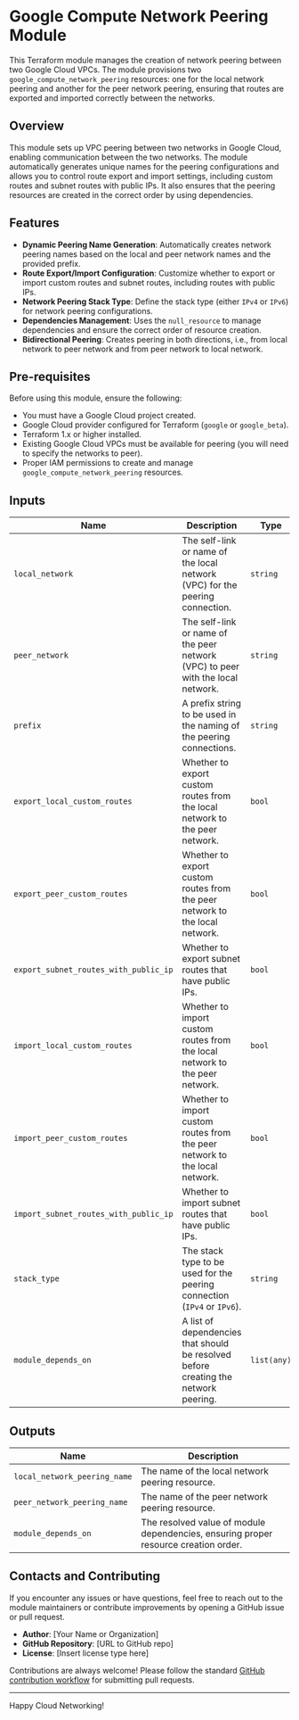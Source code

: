 # Google Compute Network Peering Module

This Terraform module manages the creation of network peering between two Google Cloud VPCs. The module provisions two `google_compute_network_peering` resources: one for the local network peering and another for the peer network peering, ensuring that routes are exported and imported correctly between the networks.

## Overview

This module sets up VPC peering between two networks in Google Cloud, enabling communication between the two networks. The module automatically generates unique names for the peering configurations and allows you to control route export and import settings, including custom routes and subnet routes with public IPs. It also ensures that the peering resources are created in the correct order by using dependencies.

## Features

- **Dynamic Peering Name Generation**: Automatically creates network peering names based on the local and peer network names and the provided prefix.
- **Route Export/Import Configuration**: Customize whether to export or import custom routes and subnet routes, including routes with public IPs.
- **Network Peering Stack Type**: Define the stack type (either `IPv4` or `IPv6`) for network peering configurations.
- **Dependencies Management**: Uses the `null_resource` to manage dependencies and ensure the correct order of resource creation.
- **Bidirectional Peering**: Creates peering in both directions, i.e., from local network to peer network and from peer network to local network.

## Pre-requisites

Before using this module, ensure the following:

- You must have a Google Cloud project created.
- Google Cloud provider configured for Terraform (`google` or `google_beta`).
- Terraform 1.x or higher installed.
- Existing Google Cloud VPCs must be available for peering (you will need to specify the networks to peer).
- Proper IAM permissions to create and manage `google_compute_network_peering` resources.

## Inputs

| Name                                    | Description                                                                                        | Type        | Default       | Required |
|-----------------------------------------|----------------------------------------------------------------------------------------------------|-------------|---------------|----------|
| `local_network`                         | The self-link or name of the local network (VPC) for the peering connection.                       | `string`    | n/a           | yes      |
| `peer_network`                          | The self-link or name of the peer network (VPC) to peer with the local network.                    | `string`    | n/a           | yes      |
| `prefix`                                | A prefix string to be used in the naming of the peering connections.                               | `string`    | "vpc"         | yes      |
| `export_local_custom_routes`            | Whether to export custom routes from the local network to the peer network.                        | `bool`      | `false`       | no       |
| `export_peer_custom_routes`             | Whether to export custom routes from the peer network to the local network.                        | `bool`      | `false`       | no       |
| `export_subnet_routes_with_public_ip`   | Whether to export subnet routes that have public IPs.                                              | `bool`      | `false`       | no       |
| `import_local_custom_routes`            | Whether to import custom routes from the local network to the peer network.                        | `bool`      | `false`       | no       |
| `import_peer_custom_routes`             | Whether to import custom routes from the peer network to the local network.                        | `bool`      | `false`       | no       |
| `import_subnet_routes_with_public_ip`   | Whether to import subnet routes that have public IPs.                                              | `bool`      | `false`       | no       |
| `stack_type`                            | The stack type to be used for the peering connection (`IPv4` or `IPv6`).                           | `string`    | `IPv4`        | no       |
| `module_depends_on`                     | A list of dependencies that should be resolved before creating the network peering.                | `list(any)` | []            | no       |

## Outputs

| Name                                    | Description                                                                                       |
|-----------------------------------------|---------------------------------------------------------------------------------------------------|
| `local_network_peering_name`            | The name of the local network peering resource.                                                   |
| `peer_network_peering_name`             | The name of the peer network peering resource.                                                    |
| `module_depends_on`                     | The resolved value of module dependencies, ensuring proper resource creation order.               |

## Contacts and Contributing

If you encounter any issues or have questions, feel free to reach out to the module maintainers or contribute improvements by opening a GitHub issue or pull request.

- **Author**: [Your Name or Organization]
- **GitHub Repository**: [URL to GitHub repo]
- **License**: [Insert license type here]

Contributions are always welcome! Please follow the standard [GitHub contribution workflow](https://github.com/firstcontribution/first-contributions) for submitting pull requests.

---

Happy Cloud Networking!

